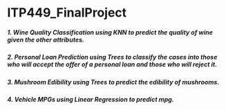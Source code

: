# ITP449_FinalProject

##### 1. Wine Quality Classification using KNN to predict the quality of wine given the other attributes.

##### 2. Personal Loan Prediction using Trees to classify the cases into those who will accept the offer of a personal loan and those who will reject it. 

##### 3. Mushroom Edibility using Trees to predict the edibility of mushrooms.

##### 4. Vehicle MPGs using Linear Regression to predict mpg.
